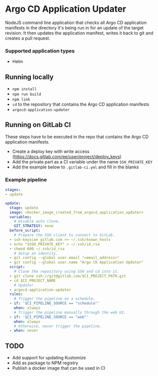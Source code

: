 # Argo CD Application Updater

NodeJS command line application that checks all Argo CD application manifests in the directory it's being run in for an update of the target revision.
It then updates the application manifest, writes it back to git and creates a pull request.

### Supported application types
- Helm

## Running locally
- `npm install`
- `npm run build`
- `npm link`
- `cd` to the repository that contains the Argo CD application manifests
- `argocd-application-updater`

## Running on GitLab CI
These steps have to be executed in the repo that contains the Argo CD application manifests.
- Create a deploy key with write access (https://docs.gitlab.com/ee/user/project/deploy_keys)
- Add the private part as a CI variable under the name `SSH_PRIVATE_KEY`
- Add the example below to `.gitlab-ci.yml` and fill in the blanks

### Example pipeline
```yaml
stages:
- update

update:
  stage: update
  image: <docker_image_created_from_argocd_application_updater>
  variables:
    # Disable auto clone.
    GIT_STRATEGY: none
  before_script:
    # Prepare the SSH client to connect to GitLab.
  - ssh-keyscan gitlab.com >> ~/.ssh/known_hosts
  - echo "$SSH_PRIVATE_KEY" > ~/.ssh/id_rsa
  - chmod 600 ~/.ssh/id_rsa
    # Setup an identity.
  - git config --global user.email "<email_address>"
  - git config --global user.name "Argo CD Application Updater"
  script:
    # Clone the repository using SSH and cd into it.
  - git clone ssh://git@gitlab.com/$CI_PROJECT_PATH.git
  - cd $CI_PROJECT_NAME
    # Update!
  - argocd-application-updater
  rules:
    # Trigger the pipeline on a schedule.
  - if: '$CI_PIPELINE_SOURCE == "schedule"'
    when: always
    # Trigger the pipeline manually through the web UI.
  - if: '$CI_PIPELINE_SOURCE == "web"'
    when: always
    # Otherwise, never trigger the pipeline.
  - when: never
```

## TODO
- Add support for updating Kustomize
- Add as package to NPM registry
- Publish a docker image that can be used in CI
